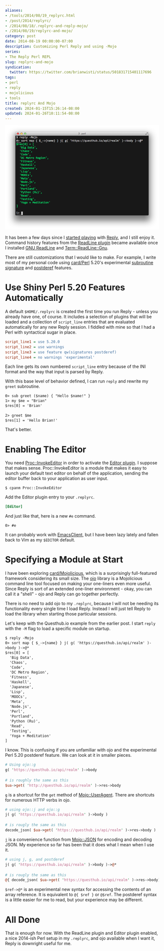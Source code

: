 ```yaml
---
aliases:
- /tools/2014/08/19_replyrc.html
- /post/2014/replyrc/
- /2014/08/18/.replyrc-and-reply-mojo/
- /2014/08/19/replyrc-and-mojo/
category: post
date: 2014-08-19 00:00:00-07:00
description: Customizing Perl Reply and using -Mojo
series:
- The Reply Perl REPL
slug: replyrc-and-mojo
syndication:
  twitter: https://twitter.com/brianwisti/status/501831715401117696
tags:
- perl
- reply
- mojolicious
- tools
title: replyrc And Mojo
created: 2024-01-15T15:26:14-08:00
updated: 2024-01-26T10:11:54-08:00
---
```


![attachments/img/2014/cover-2014-08-19.png](../../../attachments/img/2014/cover-2014-08-19.png)

It has been a few days since I [started playing](repl-in-perl-with-reply.md) with [Reply](https://metacpan.org/pod/Reply), and I still enjoy it. Command history features from the [ReadLine plugin](https://metacpan.org/pod/Reply::Plugin::ReadLine) became available once I installed [GNU ReadLine](http://cnswww.cns.cwru.edu/php/chet/readline/rltop.html) and [Term::ReadLine::Gnu](https://metacpan.org/pod/Term::ReadLine::Gnu).

<!--more-->

There are still customizations that I would like to make. For example, I write most of my personal code using [card/Perl](../../../card/Perl.md) 5.20's experimental [subroutine signature](http://perldoc.perl.org/perldelta.html#Experimental-Subroutine-signatures) and [postderef](http://perldoc.perl.org/perldelta.html#Experimental-Postfix-Dereferencing) features.

# Use Shiny Perl 5.20 Features Automatically

A default `$HOME/.replyrc` is created the first time you run Reply - unless you already have one, of course. It includes a selection of plugins that will be loaded and a collection of `script_line` entries that are evaluated automatically for any new Reply session. I fiddled with mine so that I had a Perl with syntactical sugar in place.

````ini
script_line1 = use 5.20.0
script_line2 = use warnings
script_line3 = use feature qw(signatures postderef)
script_line4 = no warnings 'experimental'
````

Each line gets its own numbered `script_line` entry because of the INI format and the way that input is parsed by Reply.

With this base level of behavior defined, I can run `reply` and rewrite my `greet` subroutine.

````text
0> sub greet ($name) { "Hello $name!" }
1> my $me = "Brian"
$res[0] = 'Brian'

2> greet $me
$res[1] = 'Hello Brian!'
````

That's better.

# Enabling The Editor

You need [Proc::InvokeEditor](https://metacpan.org/pod/Proc::InvokeEditor) in order to activate the [Editor plugin](https://metacpan.org/pod/Reply::Plugin::Editor). I suppose that makes sense. Proc::InvokeEditor is a module that makes it easy to launch your default text editor on behalf of the application, sending the editor buffer back to your application as user input.

````console
$ cpanm Proc::InvokeEditor
````

Add the Editor plugin entry to your `.replyrc`.

````ini
[Editor]
````

And just like that, here is a new `#e` command.

````text
0> #e
````

It can probably work with [EmacsClient](../06/start-using-emacsclient.md), but I have been lazy lately and fallen back to Vim as my `$EDITOR` default.

# Specifying a Module at Start

I have been exploring [card/Mojolicious](../../../card/Mojolicious.md), which is a surprisingly full-featured framework considering its small size. The [ojo](http://mojolicio.us/perldoc/ojo) library is a Mojolicious command line tool focused on making your one-liners even more useful. Since Reply is sort of an extended one-liner environment - okay, you can call it a "shell" - ojo and Reply can go together perfectly.

There is no need to add ojo to my `.replyrc`, because I will not be needing its functionality every single time I load Reply. Instead I will just tell Reply to load the library when starting those particular sessions.

Let's keep with the Questhub.io example from the earlier post. I start `reply` with the `-M` flag to load a specific module on startup.

````text
$ reply -Mojo
0> sort map { $_->{name} } j( g( 'https://questhub.io/api/realm' )->body )->@*
$res[0] = [
  'Big Data',
  'Chaos',
  'Code',
  'DC Metro Region',
  'Fitness',
  'Haskell',
  'Japanese',
  'Lisp',
  'MOOCs',
  'Meta',
  'Node.js',
  'Perl',
  'Portland',
  'Python (Ru)',
  'Read',
  'Testing',
  'Yoga + Meditation'
]
````

I know. This is confusing if you are unfamiliar with ojo and the experimental Perl 5.20 postderef feature. We can look at it in smaller pieces.

````perl
# Using ojo::g
g( 'https://questhub.io/api/realm' )->body

# is roughly the same as this
$ua->get( 'http://questhub.io/api/realm' )->res->body
````

[`g`](http://mojolicio.us/perldoc/ojo#g) is a shortcut for the `get` method of [Mojo::UserAgent](http://mojolicio.us/perldoc/Mojo/UserAgent). There are shortcuts for numerous HTTP verbs in ojo.

````perl
# using ojo::j and ojo::g
j( g( 'https://questhub.io/api/realm' )->body )

# is rougly the same as this
decode_json( $ua->get( 'https://questhub.io/api/realm' )->res->body )
````

[`j`](http://mojolicio.us/perldoc/ojo#j) is a convenience function from [Mojo::JSON](http://mojolicio.us/perldoc/Mojo/JSON#j) for encoding and decoding JSON. My experience so far has been that it does what I mean when I use it.

````perl
# using j, g, and postderef
j( g( 'https://questhub.io/api/realm' )->body )->@*

# is rougly the same as this
@{ decode_json( $ua->get( 'https://questhub.io/api/realm' )->res->body) }
````

`$ref->@*` is an experimental new syntax for accessing the contents of an array reference. It is equivalent to `@{ $ref }` or `@$ref`. The postderef syntax is a little easier for me to read, but your experience may be different.

# All Done

That is enough for now. With the ReadLine plugin and Editor plugin enabled, a nice 2014-ish Perl setup in my `.replyrc`, and ojo available when I want it, Reply is downright useful for me.
